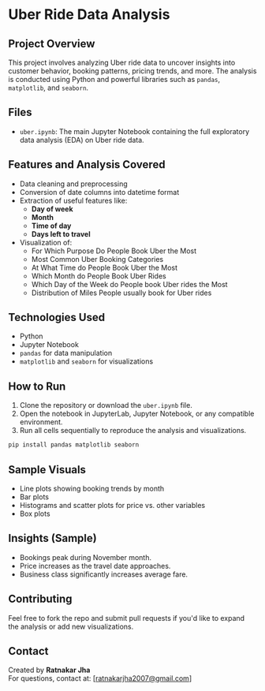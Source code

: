 
# Uber Ride Data Analysis

##  Project Overview

This project involves analyzing Uber ride data to uncover insights into customer behavior, booking patterns, pricing trends, and more. The analysis is conducted using Python and powerful libraries such as `pandas`, `matplotlib`, and `seaborn`.

##  Files

- `uber.ipynb`: The main Jupyter Notebook containing the full exploratory data analysis (EDA) on Uber ride data.

##  Features and Analysis Covered

- Data cleaning and preprocessing  
- Conversion of date columns into datetime format  
- Extraction of useful features like:
  - **Day of week**
  - **Month**
  - **Time of day**
  - **Days left to travel**
- Visualization of:
  - For Which Purpose Do People Book Uber the Most
  - Most Common Uber Booking Categories
  - At What Time do People Book Uber the Most
  - Which Month do People Book Uber Rides
  - Which Day of the Week do People book Uber rides the Most
  - Distribution of Miles People usually book for Uber rides

##  Technologies Used

- Python 
- Jupyter Notebook
- `pandas` for data manipulation
- `matplotlib` and `seaborn` for visualizations

##  How to Run

1. Clone the repository or download the `uber.ipynb` file.
2. Open the notebook in JupyterLab, Jupyter Notebook, or any compatible environment.
3. Run all cells sequentially to reproduce the analysis and visualizations.

```bash
pip install pandas matplotlib seaborn
```

##  Sample Visuals

- Line plots showing booking trends by month
- Bar plots 
- Histograms and scatter plots for price vs. other variables
- Box plots

##  Insights (Sample)

- Bookings peak during November month.
- Price increases as the travel date approaches.
- Business class significantly increases average fare.

##  Contributing

Feel free to fork the repo and submit pull requests if you'd like to expand the analysis or add new visualizations.

## Contact

Created by **Ratnakar Jha**  
For questions, contact at: [ratnakarjha2007@gmail.com]
